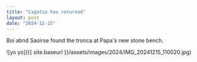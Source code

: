 ```yaml
---
title: "Cagatio has returned"
layout: post
date: "2024-12-15"
---
```


Boí abnd Saoirse found the tronca at Papa's new stone bench.

![yo yo]({{ site.baseurl }}/assets/images/2024/IMG_20241215_110020.jpg)
